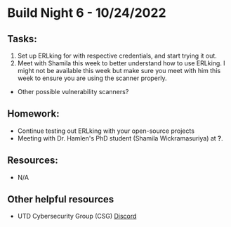# Build Night 6 - 10/24/2022


## Tasks:
1) Set up ERLking for with respective credentials, and start trying it out. 
2) Meet with Shamila this week to better understand how to use ERLking. I might not be available this week but make sure you meet with him this week to ensure you are using the scanner properly.
- Other possible vulnerability scanners?

## Homework:
- Continue testing out ERLking with your open-source projects
- Meeting with Dr. Hamlen's PhD student (Shamila Wickramasuriya) at **?**. 

## Resources:
- N/A

## Other helpful resources
- UTD Cybersecurity Group (CSG) [Discord](https://discord.gg/25g6jPcAuA)

